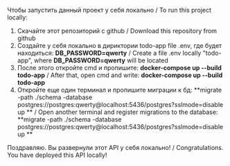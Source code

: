 Чтобы запустить данный проект у себя локально / To run this project locally:

1. Скачайте этот репозиторий с github / Download this repository from github
2. Создайте у себя локально в дириктории todo-app file .env, где будет находиться: **DB_PASSWORD=qwerty** / Create a file .env locally "todo-app", where **DB_PASSWORD=qwerty** will be located
3. После этого откройте cmd и пропишите: **docker-compose up --build todo-app** / After that, open cmd and write: **docker-compose up --build todo-app**
4. Откройте еще один терминал и пропишите миграции к бд: **migrate -path ./schema -database postgres://postgres:qwerty@localhost:5436/postgres?sslmode=disable up ** / Open another terminal and register migrations to the database: **migrate -path ./schema -database postgres://postgres:qwerty@localhost:5436/postgres?sslmode=disable up **

Поздравляю. Вы развернули этот API у себя локально! / Congratulations. You have deployed this API locally!


